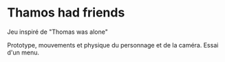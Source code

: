 # Thamos had friends

Jeu inspiré de "Thomas was alone"

Prototype, mouvements et physique du personnage et de la caméra.
Essai d'un menu.